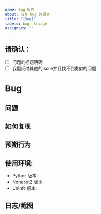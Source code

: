 ```yaml
---
name: Bug 报告
about: 有关 bug 的报告
title: "[Bug]"
labels: bug, triage
assignees: ""
---
```


## 请确认：
<!-- 确认后，请将方括号的空格替换为 x -->
* [ ] 问题的标题明确
* [ ] 我翻阅过其他的issue并且找不到类似的问题

# Bug

## 问题
<!-- 你遇到的问题 -->

## 如何复现
<!-- 如何复现错误 -->

## 预期行为
<!-- 你希望如何更改/原本应该是怎样的 -->

## 使用环境:
- Python 版本: 
- Nonebot2 版本:
- Uninfo 版本: 

## 日志/截图
<!-- 将任何有关的日志/截图放到这里（如：控制台输出) -->
